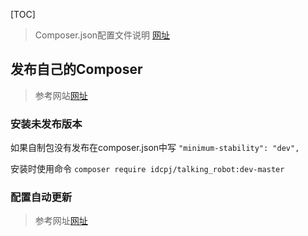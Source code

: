 [TOC]


>Composer.json配置文件说明 [网址](http://blog.csdn.net/hel12he/article/details/46503875)



## 发布自己的Composer
>参考网站[网址](https://www.greatcl.com/2016/09/02/create-your-first-composer-package/)

### 安装未发布版本
如果自制包没有发布在composer.json中写
`"minimum-stability": "dev",`

安装时使用命令
`composer require idcpj/talking_robot:dev-master`

### 配置自动更新

>参考网址[网址](http://blog.csdn.net/xionggang1024/article/details/77162007)